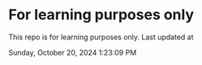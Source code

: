 # For learning purposes only
This repo is for learning purposes only.
Last updated at

Sunday, October 20, 2024 1:23:09 PM

